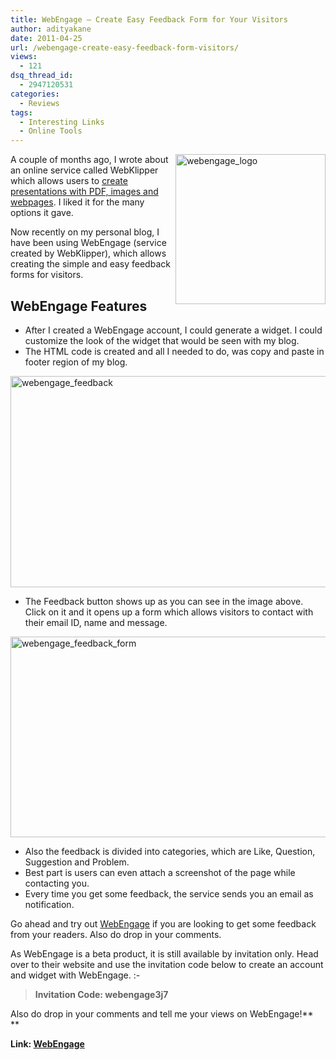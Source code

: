 ```yaml
---
title: WebEngage – Create Easy Feedback Form for Your Visitors
author: adityakane
date: 2011-04-25
url: /webengage-create-easy-feedback-form-visitors/
views:
  - 121
dsq_thread_id:
  - 2947120531
categories:
  - Reviews
tags:
  - Interesting Links
  - Online Tools
---
```

[<img style="background-image: none; padding-left: 0px; padding-right: 0px; display: inline; float: right; padding-top: 0px; border: 0px;" title="webengage_logo" src="http://cdn.devilsworkshop.org/files/2011/04/webengage_logo_thumb.png" border="0" alt="webengage_logo" width="240" height="240" align="right" />][1]A couple of months ago, I wrote about an online service called WebKlipper which allows users to <a href="http://devilsworkshop.org/webklipper-create-presentations-pdf-images-webpages/" target="_blank">create presentations with PDF, images and webpages</a>. I liked it for the many options it gave.

Now recently on my personal blog, I have been using WebEngage (service created by WebKlipper), which allows creating the simple and easy feedback forms for visitors.

## WebEngage Features

  * After I created a WebEngage account, I could generate a widget. I could customize the look of the widget that would be seen with my blog.
  * The HTML code is created and all I needed to do, was copy and paste in footer region of my blog.

[<img style="background-image: none; padding-left: 0px; padding-right: 0px; display: inline; padding-top: 0px; border: 0px;" title="webengage_feedback" src="http://cdn.devilsworkshop.org/files/2011/04/webengage_feedback_thumb.png" border="0" alt="webengage_feedback" width="550" height="338" />][2]

  * The Feedback button shows up as you can see in the image above. Click on it and it opens up a form which allows visitors to contact with their email ID, name and message.

[<img style="background-image: none; padding-left: 0px; padding-right: 0px; display: inline; padding-top: 0px; border: 0px;" title="webengage_feedback_form" src="http://cdn.devilsworkshop.org/files/2011/04/webengage_feedback_form_thumb.png" border="0" alt="webengage_feedback_form" width="550" height="321" />][3]

  * Also the feedback is divided into categories, which are Like, Question, Suggestion and Problem.
  * Best part is users can even attach a screenshot of the page while contacting you.
  * Every time you get some feedback, the service sends you an email as notification.

Go ahead and try out <a href="http://webklipper.com/webengage" onclick="_gaq.push(['_trackEvent', 'outbound-article', 'http://webklipper.com/webengage', 'WebEngage']);" target="_blank">WebEngage</a> if you are looking to get some feedback from your readers. Also do drop in your comments.

As WebEngage is a beta product, it is still available by invitation only. Head over to their website and use the invitation code below to create an account and widget with WebEngage. <img src="http://devilsworkshop.org/wp-includes/images/smilies/simple-smile.png" alt=":-)" class="wp-smiley" style="height: 1em; max-height: 1em;" />

> **Invitation Code: webengage3j7**

Also do drop in your comments and tell me your views on WebEngage!**  
**

**Link: <a href="http://webklipper.com/webengage" onclick="_gaq.push(['_trackEvent', 'outbound-article', 'http://webklipper.com/webengage', 'WebEngage']);" target="_blank">WebEngage</a>**

 [1]: http://cdn.devilsworkshop.org/files/2011/04/webengage_logo.png
 [2]: http://cdn.devilsworkshop.org/files/2011/04/webengage_feedback.png
 [3]: http://cdn.devilsworkshop.org/files/2011/04/webengage_feedback_form.png
